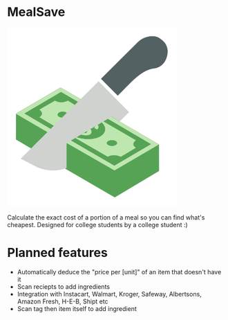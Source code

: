 # MealSave
![Logo](./images/logo.svg)

Calculate the exact cost of a portion of a meal so you can find what's cheapest. Designed for college students by a college student :)

# Planned features
* Automatically deduce the "price per [unit]" of an item that doesn't have it
* Scan reciepts to add ingredients
* Integration with Instacart, Walmart, Kroger, Safeway, Albertsons, Amazon Fresh, H-E-B, Shipt etc
* Scan tag then item itself to add ingredient